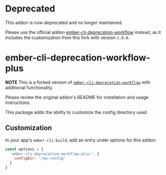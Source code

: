 # Deprecated

This addon is now deprecated and no longer maintained.

Please use the official addon [ember-cli-deprecation-workflow](https://github.com/mixonic/ember-cli-deprecation-workflow) instead, as it includes the customization from this fork with version `1.0.0`.

# ember-cli-deprecation-workflow-plus

**NOTE**
This is a forked version of [`ember-cli-deprecation-workflow`](https://github.com/mixonic/ember-cli-deprecation-workflow) with additional functionality.

Please review the original addon's README for installation and usage instructions.

This package adds the ability to customize the config directory used.

## Customization

In your app's `ember-cli-build`, add an entry under options for this addon:

```javascript
const options = {
  'ember-cli-deprecation-workflow-plus': {
    configDir: '/my-config'
  }
}
```

